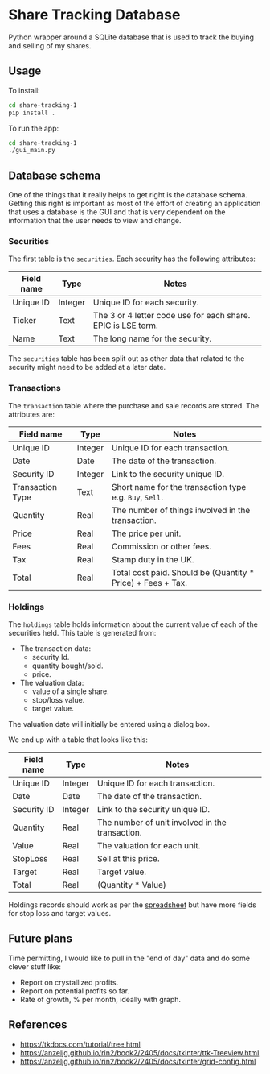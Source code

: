 # Share Tracking Database

Python wrapper around a SQLite database that is used to track the buying and
selling of my shares.

## Usage

To install:

```bash
cd share-tracking-1
pip install .
```

To run the app:

```bash
cd share-tracking-1
./gui_main.py
```

## Database schema

One of the things that it really helps to get right is the database schema.
Getting this right is important as most of the effort of creating an
application that uses a database is the GUI and that is very dependent on the
information that the user needs to view and change.

### Securities

The first table is the `securities`.  Each security has the following
attributes:

| Field name | Type | Notes |
|---|---|---|
| Unique ID | Integer | Unique ID for each security. |
| Ticker | Text | The 3 or 4 letter code use for each share. EPIC is LSE term. |
| Name | Text | The long name for the security. |

The `securities` table has been split out as other data that related to the
security might need to be added at a later date.

### Transactions

The `transaction` table where the purchase and sale records are stored.  The
attributes are:

| Field name | Type | Notes |
|---|---|---|
| Unique ID | Integer | Unique ID for each transaction. |
| Date | Date | The date of the transaction. |
| Security ID | Integer | Link to the security unique ID. |
| Transaction Type | Text | Short name for the transaction type e.g. `Buy`, `Sell`.|
| Quantity | Real | The number of things involved in the transaction.|
| Price | Real | The price per unit. |
| Fees | Real | Commission or other fees. |
| Tax | Real | Stamp duty in the UK. |
| Total | Real | Total cost paid.  Should be (Quantity * Price) + Fees + Tax. |

### Holdings

The `holdings` table holds information about the current value of each of the
securities held.  This table is generated from:

* The transaction data:
    * security Id.
    * quantity bought/sold.
    * price.
* The valuation data:
    * value of a single share.
    * stop/loss value.
    * target value.

The valuation date will initially be entered using a dialog box.

We end up with a table that looks like this:

| Field name | Type | Notes |
|---|---|---|
| Unique ID | Integer | Unique ID for each transaction. |
| Date | Date | The date of the transaction. |
| Security ID | Integer | Link to the security unique ID. |
| Quantity | Real | The number of unit involved in the transaction.|
| Value | Real | The valuation for each unit. |
| StopLoss | Real | Sell at this price. |
| Target | Real | Target value. |
| Total | Real | (Quantity * Value) |

Holdings records should work as per the
[spreadsheet](TransactionHoldingInteraction.ods)
but have more fields for stop loss and target values.

## Future plans

Time permitting, I would like to pull in the "end of day" data and do some
clever stuff like:

* Report on crystallized profits.
* Report on potential profits so far.
* Rate of growth, % per month, ideally with graph.

## References

* <https://tkdocs.com/tutorial/tree.html>
* <https://anzeljg.github.io/rin2/book2/2405/docs/tkinter/ttk-Treeview.html>
* <https://anzeljg.github.io/rin2/book2/2405/docs/tkinter/grid-config.html>
